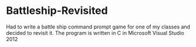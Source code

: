 Battleship-Revisited
====================

Had to write a battle ship command prompt game for one of my classes and decided to revisit it. The program is written in C in Microsoft Visual Studio 2012

